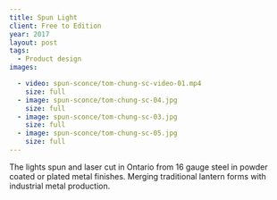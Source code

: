 ```yaml
---
title: Spun Light
client: Free to Edition
year: 2017
layout: post
tags:
  - Product design
images:

  - video: spun-sconce/tom-chung-sc-video-01.mp4
    size: full
  - image: spun-sconce/tom-chung-sc-04.jpg
    size: full            
  - image: spun-sconce/tom-chung-sc-03.jpg
    size: full
  - image: spun-sconce/tom-chung-sc-05.jpg
    size: full 
---
```


The lights spun and laser cut in Ontario from 16 gauge steel in powder coated or plated metal finishes. Merging traditional lantern forms with industrial metal production.
